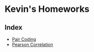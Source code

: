 # Kevin's Homeworks

## Index
* [Pair Coding](https://github.com/JosafatGambino/BigData/blob/Unit_1/Unit_1/Kevin's%20Homework/HernandezGambinoKevinJosafat%20-%20PairCoding.md)
* [Pearson Correlation](https://github.com/JosafatGambino/BigData/blob/Unit_1/Unit_1/Kevin's%20Homework/HernandezGambinoKevinJosafat%20-%20PearsonCorrelation.md)
